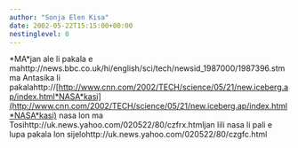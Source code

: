 ```yaml
---
author: "Sonja Elen Kisa"
date: 2002-05-22T15:15:00+00:00
nestinglevel: 0
---
```

\*MA\*jan ale li pakala e mahttp://news.bbc.co.uk/hi/english/sci/tech/newsid\_1987000/1987396.stmma Antasika li pakalahttp://[http://www.cnn.com/2002/TECH/science/05/21/new.iceberg.ap/index.html*NASA*kasi](http://www.cnn.com/2002/TECH/science/05/21/new.iceberg.ap/index.html*NASA*kasi) nasa lon ma Tosihttp://uk.news.yahoo.com/020522/80/czfrx.htmljan lili nasa li pali e lupa pakala lon sijelohttp://uk.news.yahoo.com/020522/80/czgfc.html